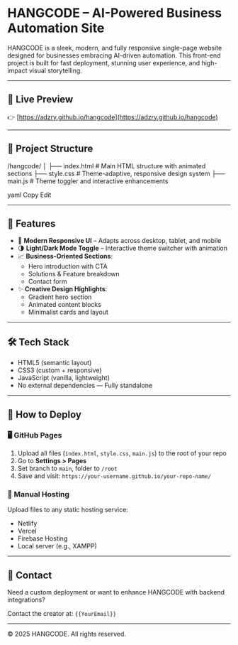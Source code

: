 # HANGCODE – AI-Powered Business Automation Site

HANGCODE is a sleek, modern, and fully responsive single-page website designed for businesses embracing AI-driven automation. This front-end project is built for fast deployment, stunning user experience, and high-impact visual storytelling.

---

## 🚀 Live Preview
👉 [https://adzry.github.io/hangcode](https://adzry.github.io/hangcode)

---

## 📁 Project Structure

/hangcode/
│
├── index.html # Main HTML structure with animated sections
├── style.css # Theme-adaptive, responsive design system
├── main.js # Theme toggler and interactive enhancements

yaml
Copy
Edit

---

## 🎯 Features

- 🎨 **Modern Responsive UI** – Adapts across desktop, tablet, and mobile
- 🌗 **Light/Dark Mode Toggle** – Interactive theme switcher with animation
- 📈 **Business-Oriented Sections**:
  - Hero introduction with CTA
  - Solutions & Feature breakdown
  - Contact form
- ✨ **Creative Design Highlights**:
  - Gradient hero section
  - Animated content blocks
  - Minimalist cards and layout

---

## 🛠️ Tech Stack

- HTML5 (semantic layout)
- CSS3 (custom + responsive)
- JavaScript (vanilla, lightweight)
- No external dependencies — Fully standalone

---

## 🔧 How to Deploy

### 🖥 GitHub Pages
1. Upload all files (`index.html`, `style.css`, `main.js`) to the root of your repo
2. Go to **Settings > Pages**
3. Set branch to `main`, folder to `/root`
4. Save and visit: `https://your-username.github.io/your-repo-name/`

### 🧱 Manual Hosting
Upload files to any static hosting service:
- Netlify
- Vercel
- Firebase Hosting
- Local server (e.g., XAMPP)

---

## 📩 Contact

Need a custom deployment or want to enhance HANGCODE with backend integrations?

Contact the creator at: `{{YourEmail}}`

---

© 2025 HANGCODE. All rights reserved.
